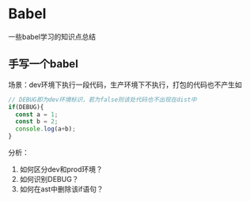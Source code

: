 # Babel

一些babel学习的知识点总结

## 手写一个babel

场景：dev环境下执行一段代码，生产环境下不执行，打包的代码也不产生如

```javascript
// DEBUG即为dev环境标识，若为false则该处代码也不出现在dist中
if(DEBUG){
  const a = 1;
  const b = 2;
  console.log(a+b);
}
```

分析：

1. 如何区分dev和prod环境？
2. 如何识别DEBUG？
3. 如何在ast中删除该if语句？

